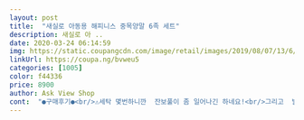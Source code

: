 ```yaml
---
layout: post 
title:  "새실로 아동용 해피니스 중목양말 6족 세트" 
description: 새실로 아 ..
date: 2020-03-24 06:14:59 
img: https://static.coupangcdn.com/image/retail/images/2019/08/07/13/6/f7836d62-11bc-4a37-b9bf-365b45c57cf6.jpg 
linkUrl: https://coupa.ng/bvweu5 
categories: [1005] 
color: f44336 
price: 8900 
author: Ask View Shop 
cont:  "●구매후기●<br/>⚠️세탁 몇번하니깐  잔보풀이 좀 일어나긴 하네요!<br/>그리고  발목이 조이지 않아서 그점도 맘에 쏙 듭니다!<br/>그리고 6켤레인데 가격대도 넘 착하네요!<br/>낙낙하게 나와서  좀 줄어들어도 괜찮을듯요^^<br/>남.<br/>여 구분없이 신기 좋은 구성이라 남매 엄마는 더 좋네요!<br/>도대체 왜 없는지 노이해 ㅠ<br/>디자인도 넘 다 이쁘고^^ 두께도 얇지도 두껍지도 않아서<br/>디자인만 보고 일단 구매했고<br/>미끄럼방지 처리 없는거 알고는 샀지만,<br/>사계절 내내 신기 좋을것같아요!<br/>사이즈 수축돼거나 하는 건 심하지 않습니다^^<br/>실측발사이즈 220  나이11살<br/>아직 건조기는 안 돌려봤는데요,<br/>안되겠다 싶어서<br/>와우 근데 245사이즈 신는 저도 편안하게 맞는건 뭘까나요ㅎ<br/>왜 없을까 하고<br/>이시기 아이들도 잘 미끄러지고 넘어지는데.<br/>.<br/><br/>이제야 안미끄러지고 넘 좋네여... <br/>.<br/>.<br/><br/>자꾸 뛰어다니다가 미끄러지려고 해서<br/>제가 직접 xxxx 사다가 바닥에 바르고 말려줬어요<br/>제일 큰 사이즈로 구입했어요!<br/>쫀쫀하고좋아요34갤16키로아기에게좀커요내년까지도낙낙하게입히겠어요가을에입히기좋은두께감이예요 220인제발에도잘맞네요<br/>혹시나가 역시나가 되버림<br/>" 
---
```


